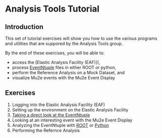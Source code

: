 # Analysis Tools Tutorial

## Introduction

This set of tutorial exercises will show you how to use the various programs and utilities that are suppored by the Analysis Tools group.

By the end of these exercises, you will be able to:

* access the [Elastic Analysis Facility (EAF)](,
* process [EventNtuple](https://github.com/Mu2e/EventNtuple) files in either ROOT or python,
* perform the Reference Analysis on a Mock Dataset, and
* visualize Mu2e events with the Mu2e Event Display

## Exercises

1. Logging into the Elastic Analysis Facility (EAF)
2. Setting up the environment on the Elastic Analysis Facility
3. [Taking a direct look at the EventNtuple](./eventntuple-basics.md)
4. Looking at an interesting event with the Mu2e Event Display
5. Analyzing the EventNtuple with [ROOT](./eventntuple-rooutil.md) or [Python](./eventntuple-pyutil.md)
6. Performing the Refernce Analysis
